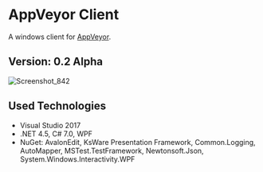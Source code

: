 # AppVeyor Client

A windows client for [AppVeyor](https://www.appveyor.com/).

## Version: 0.2 Alpha

![Screenshot_842](docs/images&Screenshot_842.png)

## Used Technologies

- Visual Studio 2017
- .NET 4.5, C# 7.0, WPF
- NuGet: AvalonEdit, KsWare Presentation Framework, Common.Logging, AutoMapper, MSTest.TestFramework, Newtonsoft.Json, System.Windows.Interactivity.WPF
